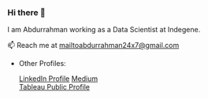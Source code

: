 ### Hi there 👋
I am Abdurrahman working as a Data Scientist at Indegene. 

📫 Reach me at mailtoabdurrahman24x7@gmail.com 

* Other Profiles: 

     [LinkedIn Profile](https://www.linkedin.com/in/abdurrahman-163a63127)
     [Medium](https://abdurrahman5.medium.com/)     
     [Tableau Public Profile](https://public.tableau.com/profile/abdurrahman8234)   

